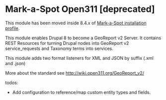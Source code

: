 # Mark-a-Spot Open311 [deprecated]
This module has been moved inside 8.4.x of [Mark-a-Spot installation profile](github.com/markaspot/markaspot).

This module enables Drupal 8 to become a GeoReport v2 Server. 
It contains REST Resources for turning Drupal nodes into GeoReport v2 service_requests and 
Taxonomy terms into services. 

This module adds two format listeners for XML and JSON by suffix (.xml and .json)

More about the standard see http://wiki.open311.org/GeoReport_v2/


todos:
- Add configuration to reference/map custom entity types and fields.
